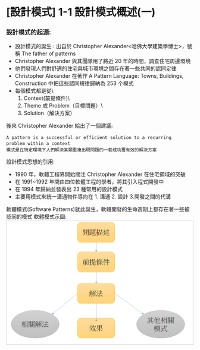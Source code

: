 # [設計模式] 1-1 設計模式概述(一)

### 設計模式的起源:

- 設計模式的誕生 : 出自於 Christopher Alexander<哈佛大學建築學博士>，號稱 The father of patterns
- Christopher Alexander 與其團隊用了將近 20 年的時間，調查住宅周邊環境
- 他們發現人們對舒適的住宅與城市環境之間存在著一些共同的認同定律
- Christopher Alexander 在著作 A Pattern Language: Towns, Buildings, Construction 中把這些認同規律歸納為 253 个模式
- 每個模式都是從\
   1. Context(前提條件)\
   2. Theme 或 Problem（目標問題）\
   3. Solution（解決方案）

後來 Christopher Alexander 給出了一個建議:

```
A pattern is a successful or efficient solution to a recurring  problem within a context
模式是在特定環境下人們解決某類重複出現問題的一套成功獲有效的解決方案
```

設計模式思想的引用:

- 1990 年，軟體工程界開始關注 Christopher Alexander 在住宅領域的突破
- 在 1991~1992 年間由四位軟體工程的學者，將其引入程式開發中
- 在 1994 年歸納並發表出 23 種常用的設計模式
- 主要用模式來統一溝通物件導向在 1. 溝通 2. 設計 3.開發之間的代溝

軟體模式(Software Patterns)就此誕生，軟體開發的生命週期上都存在著一些被認同的模式
軟體模式示圖:
![mdImg](https://github.com/LonelyYeezhiChicken/chicken-personal/blob/main/src/assets/mdImgs/designPattern/orverviewP1.png?raw=true)
